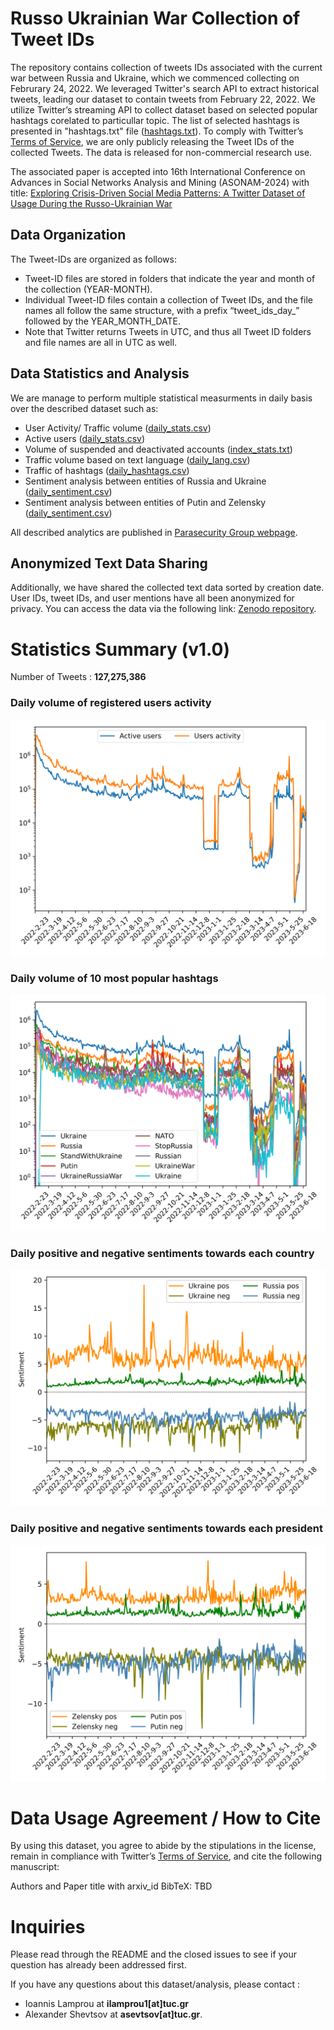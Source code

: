 # Russo Ukrainian War Collection of Tweet IDs
 
The repository contains collection of tweets IDs associated with the current war between Russia and Ukraine, which we commenced collecting on Februrary 24, 2022. We leveraged Twitter's search API to 
extract historical tweets, leading our dataset to contain tweets from February 22, 2022. We utilize Twitter’s streaming API to collect dataset based on selected popular hashtags corelated to particullar topic.
The list of selected hashtags is presented in "hashtags.txt" file ([hashtags.txt](hashtags.txt)). To comply with Twitter’s [Terms of Service](https://developer.twitter.com/en/developer-terms/agreement-and-policy), we are only publicly releasing the Tweet IDs of the collected Tweets. The data is released for non-commercial research use. 

The associated paper is accepted into 16th International Conference on Advances in Social Networks Analysis and Mining (ASONAM-2024) with title: [Exploring Crisis-Driven Social Media Patterns: A
Twitter Dataset of Usage During the
Russo-Ukrainian War](TBD)


## Data Organization
The Tweet-IDs are organized as follows:
* Tweet-ID files are stored in folders that indicate the year and month of the collection (YEAR-MONTH). 
* Individual Tweet-ID files contain a collection of Tweet IDs, and the file names all follow the same structure, with a prefix “tweet_ids_day_” followed by the YEAR_MONTH_DATE. 
* Note that Twitter returns Tweets in UTC, and thus all Tweet ID folders and file names are all in UTC as well. 


## Data Statistics and Analysis
We are manage to perform multiple statistical measurments in daily basis over the described dataset such as:
* User Activity/ Traffic volume ([daily_stats.csv](analysis_data%2Fdaily_stats.csv))
* Active users ([daily_stats.csv](analysis_data%2Fdaily_stats.csv))
* Volume of suspended and deactivated accounts ([index_stats.txt](analysis_data%2Findex_stats.txt))
* Traffic volume based on text language ([daily_lang.csv](analysis_data%2Fdaily_lang.csv))
* Traffic of hashtags ([daily_hashtags.csv](analysis_data%2Fdaily_hashtags.csv))
* Sentiment analysis between entities of Russia and Ukraine ([daily_sentiment.csv](analysis_data%2Fdaily_sentiment.csv))
* Sentiment analysis between entities of Putin and Zelensky ([daily_sentiment.csv](analysis_data%2Fdaily_sentiment.csv))

All described analytics are published in [Parasecurity Group webpage](https://russoukrainianwar.parasecurity.edu.gr).

## Anonymized Text Data Sharing
Additionally, we have shared the collected text data sorted by creation date. User IDs, tweet IDs, and user mentions have all been anonymized for privacy. You can access the data via the following link: [Zenodo repository](https://zenodo.org/records/8431047).

# Statistics Summary (v1.0)
Number of Tweets : **127,275,386**

### Daily volume of registered users activity
![plot](./figures/activity_log.png)

### Daily volume of 10 most popular hashtags
![plot](./figures/hashtags_log.png)

### Daily positive and negative sentiments towards each country
![plot](./figures/country_sentiment.png)

### Daily positive and negative sentiments towards each president
![plot](./figures/president_sentiment.png)

# Data Usage Agreement / How to Cite
By using this dataset, you agree to abide by the stipulations in the license, remain in compliance with Twitter’s [Terms of Service](https://developer.twitter.com/en/developer-terms/agreement-and-policy), and cite the following manuscript: 

Authors and Paper title with arxiv_id
BibTeX:
TBD

# Inquiries

Please read through the README and the closed issues to see if your question has already been addressed first. 

If you have any  questions about this dataset/analysis, please contact : 
* Ioannis Lamprou at **ilamprou1[at]tuc.gr**
* Alexander Shevtsov at **asevtsov[at]tuc.gr**.


